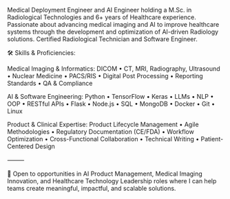 Medical Deployment Engineer and AI Engineer holding a M.Sc. in Radiological Technologies and 6+ years of Healthcare experience. Passionate about advancing medical imaging and AI to improve healthcare systems through the development and optimization of AI-driven Radiology solutions. Certified Radiological Technician and Software Engineer.

🛠 Skills & Proficiencies:

Medical Imaging & Informatics:
DICOM • CT, MRI, Radiography, Ultrasound • Nuclear Medicine • PACS/RIS • Digital Post Processing • Reporting Standards • QA & Compliance

AI & Software Engineering:
Python • TensorFlow • Keras • LLMs • NLP • OOP • RESTful APIs • Flask • Node.js • SQL • MongoDB • Docker • Git • Linux

Product & Clinical Expertise:
Product Lifecycle Management • Agile Methodologies • Regulatory Documentation (CE/FDA) • Workflow Optimization • Cross-Functional Collaboration • Technical Writing • Patient-Centered Design

⸻

📌 Open to opportunities in AI Product Management, Medical Imaging Innovation, and Healthcare Technology Leadership roles where I can help teams create meaningful, impactful, and scalable solutions.
